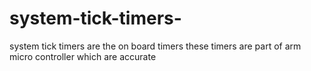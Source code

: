 # system-tick-timers-
system tick timers are the on board timers  these timers are part of arm micro controller which are accurate
